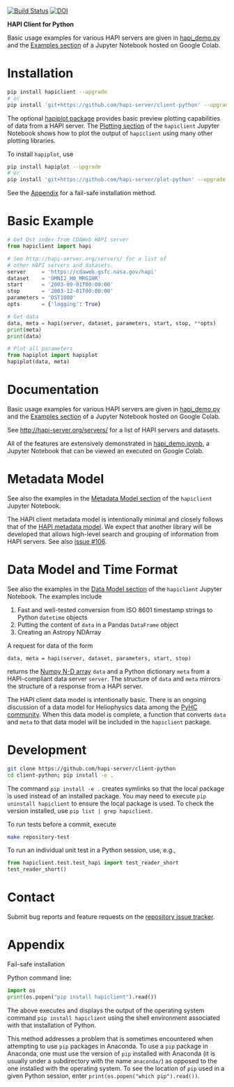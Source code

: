 [![Build Status](https://travis-ci.org/hapi-server/client-python.svg?branch=master)](https://travis-ci.org/hapi-server/client-python) [![DOI](https://zenodo.org/badge/93170855.svg)](https://zenodo.org/badge/latestdoi/93170855)

**HAPI Client for Python**

Basic usage examples for various HAPI servers are given in [hapi_demo.py](https://github.com/hapi-server/client-python/blob/master/hapi_demo.py>) and the [Examples section](https://colab.research.google.com/github/hapi-server/client-python-notebooks/blob/master/hapi_demo.ipynb#examples) of a Jupyter Notebook hosted on Google Colab.

# Installation

```bash
pip install hapiclient --upgrade
# or
pip install 'git+https://github.com/hapi-server/client-python' --upgrade
```

The optional [hapiplot package](https://github.com/hapi-server/plot-python) provides basic preview plotting capabilities of data from a HAPI server. The [Plotting section](https://colab.research.google.com/github/hapi-server/client-python-notebooks/blob/master/hapi_demo.ipynb#plotting) of the `hapiclient` Jupyter Notebook shows how to plot the output of `hapiclient` using many other plotting libraries.

To install `hapiplot`, use

```bash
pip install hapiplot --upgrade
# or
pip install 'git+https://github.com/hapi-server/plot-python' --upgrade
```

See the [Appendix](#appendix) for a fail-safe installation method.

# Basic Example

```python
# Get Dst index from CDAWeb HAPI server
from hapiclient import hapi

# See http://hapi-server.org/servers/ for a list of
# other HAPI servers and datasets.
server     = 'https://cdaweb.gsfc.nasa.gov/hapi'
dataset    = 'OMNI2_H0_MRG1HR'
start      = '2003-09-01T00:00:00'
stop       = '2003-12-01T00:00:00'
parameters = 'DST1800'
opts       = {'logging': True}

# Get data
data, meta = hapi(server, dataset, parameters, start, stop, **opts)
print(meta)
print(data)

# Plot all parameters
from hapiplot import hapiplot
hapiplot(data, meta)
```

# Documentation

Basic usage examples for various HAPI servers are given in [hapi_demo.py](https://github.com/hapi-server/client-python/blob/master/hapi_demo.py>) and the [Examples section](https://colab.research.google.com/github/hapi-server/client-python-notebooks/blob/master/hapi_demo.ipynb#examples) of a Jupyter Notebook hosted on Google Colab.

See http://hapi-server.org/servers/ for a list of HAPI servers and datasets.

All of the features are extensively demonstrated in [hapi_demo.ipynb](https://colab.research.google.com/github/hapi-server/client-python-notebooks/blob/master/hapi_demo.ipynb#data-model), a Jupyter Notebook that can be viewed an executed on Google Colab.

# Metadata Model

See also the examples in the [Metadata Model section](https://colab.research.google.com/github/hapi-server/client-python-notebooks/blob/master/hapi_demo.ipynb) of the `hapiclient` Jupyter Notebook.

The HAPI client metadata model is intentionally minimal and closely follows that of the [HAPI metadata model](https://github.com/hapi-server/data-specification). We expect that another library will be developed that allows high-level search and grouping of information from HAPI servers. See also [issue #106](https://github.com/hapi-server/data-specification/issues/106).

# Data Model and Time Format

See also the examples in the [Data Model section](https://colab.research.google.com/github/hapi-server/client-python-notebooks/blob/master/hapi_demo.ipynb) of the `hapiclient` Jupyter Notebook. The examples include 

1. Fast and well-tested conversion from ISO 8601 timestamp strings to Python `datetime` objects
2. Putting the content of `data` in a Pandas `DataFrame` object
3. Creating an Astropy NDArray

A request for data of the form
```
data, meta = hapi(server, dataset, parameters, start, stop)
```

returns the [Numpy N-D array](https://docs.scipy.org/doc/numpy-1.15.1/user/quickstart.html) `data` and a Python dictionary `meta` from a HAPI-compliant data server `server`. The structure of `data` and `meta` mirrors the structure of a response from a HAPI server.

The HAPI client data model is intentionally basic. There is an ongoing discussion of a data model for Heliophysics data among the [PyHC community](https://heliopython.org/). When this data model is complete, a function that converts `data` and `meta` to that data model will be included in the `hapiclient` package.

# Development

```bash
git clone https://github.com/hapi-server/client-python
cd client-python; pip install -e .
```

The command `pip install -e .` creates symlinks so that the local package is
used instead of an installed package. You may need to execute `pip uninstall hapiclient` to ensure the local package is used. To check the version installed, use `pip list | grep hapiclient`.

To run tests before a commit, execute

```bash
make repository-test
```

To run an individual unit test in a Python session, use, e.g.,

```python
from hapiclient.test.test_hapi import test_reader_short
test_reader_short()
```

# Contact

Submit bug reports and feature requests on the [repository issue
tracker](https://github.com/hapi-server/client-python/issues>).

# Appendix

Fail-safe installation

Python command line:

```python
import os
print(os.popen("pip install hapiclient").read())
```

The above executes and displays the output of the operating system
command `pip install hapiclient` using the shell environment
associated with that installation of Python.

This method addresses a problem that is sometimes encountered when
attempting to use `pip` packages in Anaconda. To use a `pip` package
in Anaconda, one must use the version of `pip` installed with Anaconda
(it is usually under a subdirectory with the name `anaconda/`) as
opposed to the one installed with the operating system. To see the
location of ``pip`` used in a given Python session, enter
`print(os.popen("which pip").read())`.
